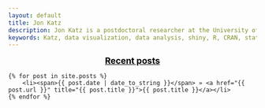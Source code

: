 ```yaml
---
layout: default
title: Jon Katz
description: Jon Katz is a postdoctoral researcher at the University of Vermont's Cooperative Fish adn Wildlife Research Unit.
keywords: Katz, data visualization, data analysis, shiny, R, CRAN, statistics
---
```


<!--<div class="navbar navbar-default">-->
<!--  <div class="navbar navbar-collapse" style="margin-bottom:0px;">-->
<!--      <ul class="nav navbar-nav">-->
<!--          <li><a href="{{ BASE_PATH }}/assets/blog/blog.html">blog</a></li>-->
<!--          <li><a href="{{ BASE_PATH }}/assets/jkatzResume.pdf">resume</a></li>-->
<!--          <li><a href="https://github.com/jonkatz2">github</a></li>-->
<!--      </ul>-->
<!--  </div>-->
<!--</div>-->

<div>
    <div style="font-size:1.25em;font-weight:bold;text-align:center;">
        <a style="color:black;" href="{{ BASE_PATH }}/assets/blog/blog.html">Recent posts</a>
    </div>

    {% for post in site.posts %}
        <li><span>{{ post.date | date_to_string }}</span> » <a href="{{ post.url }}" title="{{ post.title }}">{{ post.title }}</a></li>
    {% endfor %}

</div>
























